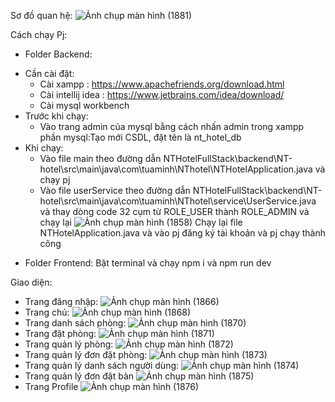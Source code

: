 Sơ đồ quan hệ:
![Ảnh chụp màn hình (1881)](https://github.com/user-attachments/assets/03b208d9-2e60-4f55-a205-f0f14f87563b)


Cách chạy Pj:
- Folder Backend:
 + Cần cài đặt:
   + Cài xampp : https://www.apachefriends.org/download.html
   + Cài intellij idea : https://www.jetbrains.com/idea/download/
   + Cài mysql workbench
 + Trước khi chạy:
   + Vào trang admin của mysql bằng cách nhấn admin trong xampp phần mysql:Tạo mới CSDL, đặt tên là nt_hotel_db 
 + Khi chạy:
   + Vào file main theo đường dẫn NTHotelFullStack\backend\NT-hotel\src\main\java\com\tuaminh\NThotel\NTHotelApplication.java và chạy pj
   + Vào file userService theo đường dẫn NTHotelFullStack\backend\NT-hotel\src\main\java\com\tuaminh\NThotel\service\UserService.java và thay dòng code 32 cụm từ ROLE_USER thành ROLE_ADMIN và chạy lại
  ![Ảnh chụp màn hình (1858)](https://github.com/gingorigorila/NTHotelFullStack/assets/103430182/219c8ba4-af7f-40a9-a10f-aa36ae27d38f)
  Chạy lại file NTHotelApplication.java và vào pj đăng ký tài khoản và pj chạy thành công
- Folder Frontend:
   Bật terminal và chạy npm i và npm run dev
  
Giao diện:

- Trang đăng nhập:
   ![Ảnh chụp màn hình (1866)](https://github.com/user-attachments/assets/121e7fbc-4c91-4def-b6c2-36b60ec572d1)
- Trang chủ:
  ![Ảnh chụp màn hình (1868)](https://github.com/user-attachments/assets/9f099474-d516-4b5f-a7db-8fc06a784806)
- Trang danh sách phòng: 
  ![Ảnh chụp màn hình (1870)](https://github.com/user-attachments/assets/92998a7f-44e4-4419-91c5-17ba43cf4284)
- Trang đặt phòng:
  ![Ảnh chụp màn hình (1871)](https://github.com/user-attachments/assets/b689b0f4-f44e-4153-8fa5-5812cbe6f0ed)
- Trang quản lý phòng:
  ![Ảnh chụp màn hình (1872)](https://github.com/user-attachments/assets/eb731dbd-1c8a-4284-bc7f-08ded87293a0)
- Trang quản lý đơn đặt phòng:
  ![Ảnh chụp màn hình (1873)](https://github.com/user-attachments/assets/37f0f861-fe1c-49b4-845d-951c922d8bd3)
- Trang quản lý danh sách người dùng:
  ![Ảnh chụp màn hình (1874)](https://github.com/user-attachments/assets/3a9a330d-62c4-415f-a47a-5cec3ddacf45)
- Trang quản lý đơn đặt bàn
 ![Ảnh chụp màn hình (1875)](https://github.com/user-attachments/assets/de643bd6-9dc8-4530-b9ca-140d799d8ad7)
- Trang Profile
  ![Ảnh chụp màn hình (1876)](https://github.com/user-attachments/assets/522accb5-25bf-47f5-9598-ac8e8def988b)


